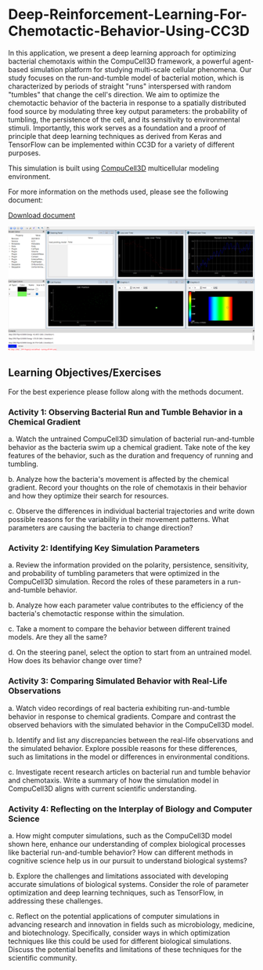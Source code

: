 # Deep-Reinforcement-Learning-For-Chemotactic-Behavior-Using-CC3D

In this application, we present a deep learning approach for optimizing bacterial chemotaxis within the CompuCell3D framework, a powerful agent-based simulation platform for studying multi-scale cellular phenomena. Our study focuses on the run-and-tumble model of bacterial motion, which is characterized by periods of straight "runs" interspersed with random "tumbles" that change the cell's direction. We aim to optimize the chemotactic behavior of the bacteria in response to a spatially distributed food source by modulating three key output parameters: the probability of tumbling, the persistence of the cell, and its sensitivity to environmental stimuli. Importantly, this work serves as a foundation and a proof of principle that deep learning techniques as derived from Keras and TensorFlow can be implemented within CC3D for a variety of different purposes. 

This simulation is built using [CompuCell3D](https://compucell3d.org/) multicellular modeling environment. 

For more information on the methods used, please see the following document: 

[Download document](./Methods.pdf)

![Example](./example.png)

## Learning Objectives/Exercises 

For the best experience please follow along with the methods document.

### Activity 1: Observing Bacterial Run and Tumble Behavior in a Chemical Gradient

a. Watch the untrained CompuCell3D simulation of bacterial run-and-tumble behavior as the bacteria swim up a chemical gradient. Take note of the key features of the behavior, such as the duration and frequency of running and tumbling.

b. Analyze how the bacteria's movement is affected by the chemical gradient. Record your thoughts on the role of chemotaxis in their behavior and how they optimize their search for resources.

c. Observe the differences in individual bacterial trajectories and write down possible reasons for the variability in their movement patterns. What parameters are causing the bacteria to change direction?

### Activity 2: Identifying Key Simulation Parameters

a. Review the information provided on the polarity, persistence, sensitivity, and probability of tumbling parameters that were optimized in the CompuCell3D simulation. Record the roles of these parameters in a run-and-tumble behavior.

b. Analyze how each parameter value contributes to the efficiency of the bacteria's chemotactic response within the simulation.

c. Take a moment to compare the behavior between different trained models. Are they all the same? 

d. On the steering panel, select the option to start from an untrained model. How does its behavior change over time? 

### Activity 3: Comparing Simulated Behavior with Real-Life Observations

a. Watch video recordings of real bacteria exhibiting run-and-tumble behavior in response to chemical gradients. Compare and contrast the observed behaviors with the simulated behavior in the CompuCell3D model.

b. Identify and list any discrepancies between the real-life observations and the simulated behavior. Explore possible reasons for these differences, such as limitations in the model or differences in environmental conditions.

c. Investigate recent research articles on bacterial run and tumble behavior and chemotaxis. Write a summary of how the simulation model in CompuCell3D aligns with current scientific understanding.

### Activity 4: Reflecting on the Interplay of Biology and Computer Science

a. How might computer simulations, such as the CompuCell3D model shown here, enhance our understanding of complex biological processes like bacterial run-and-tumble behavior? How can different methods in cognitive science help us in our pursuit to understand biological systems? 

b. Explore the challenges and limitations associated with developing accurate simulations of biological systems. Consider the role of parameter optimization and deep learning techniques, such as TensorFlow, in addressing these challenges.

c. Reflect on the potential applications of computer simulations in advancing research and innovation in fields such as microbiology, medicine, and biotechnology. Specifically, consider ways in which optimization techniques like this could be used for different biological simulations. Discuss the potential benefits and limitations of these techniques for the scientific community.


